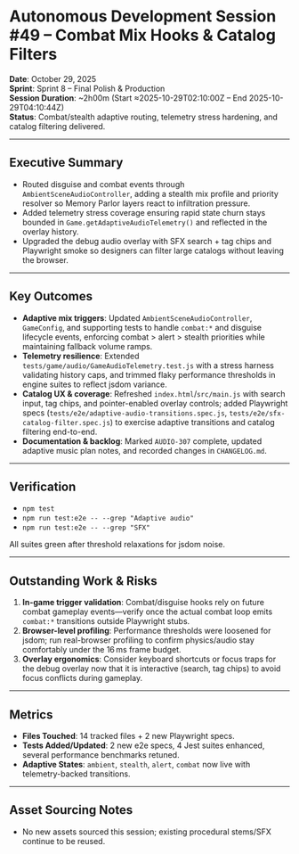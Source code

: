 # Autonomous Development Session #49 – Combat Mix Hooks & Catalog Filters

**Date**: October 29, 2025  
**Sprint**: Sprint 8 – Final Polish & Production  
**Session Duration**: ~2h00m (Start ≈2025-10-29T02:10:00Z – End 2025-10-29T04:10:44Z)  
**Status**: Combat/stealth adaptive routing, telemetry stress hardening, and catalog filtering delivered.

---

## Executive Summary
- Routed disguise and combat events through `AmbientSceneAudioController`, adding a stealth mix profile and priority resolver so Memory Parlor layers react to infiltration pressure.
- Added telemetry stress coverage ensuring rapid state churn stays bounded in `Game.getAdaptiveAudioTelemetry()` and reflected in the overlay history.
- Upgraded the debug audio overlay with SFX search + tag chips and Playwright smoke so designers can filter large catalogs without leaving the browser.

---

## Key Outcomes
- **Adaptive mix triggers**: Updated `AmbientSceneAudioController`, `GameConfig`, and supporting tests to handle `combat:*` and disguise lifecycle events, enforcing combat > alert > stealth priorities while maintaining fallback volume ramps.
- **Telemetry resilience**: Extended `tests/game/audio/GameAudioTelemetry.test.js` with a stress harness validating history caps, and trimmed flaky performance thresholds in engine suites to reflect jsdom variance.
- **Catalog UX & coverage**: Refreshed `index.html`/`src/main.js` with search input, tag chips, and pointer-enabled overlay controls; added Playwright specs (`tests/e2e/adaptive-audio-transitions.spec.js`, `tests/e2e/sfx-catalog-filter.spec.js`) to exercise adaptive transitions and catalog filtering end-to-end.
- **Documentation & backlog**: Marked `AUDIO-307` complete, updated adaptive music plan notes, and recorded changes in `CHANGELOG.md`.

---

## Verification
- `npm test`
- `npm run test:e2e -- --grep "Adaptive audio"`
- `npm run test:e2e -- --grep "SFX"`

All suites green after threshold relaxations for jsdom noise.

---

## Outstanding Work & Risks
1. **In-game trigger validation**: Combat/disguise hooks rely on future combat gameplay events—verify once the actual combat loop emits `combat:*` transitions outside Playwright stubs.
2. **Browser-level profiling**: Performance thresholds were loosened for jsdom; run real-browser profiling to confirm physics/audio stay comfortably under the 16 ms frame budget.
3. **Overlay ergonomics**: Consider keyboard shortcuts or focus traps for the debug overlay now that it is interactive (search, tag chips) to avoid focus conflicts during gameplay.

---

## Metrics
- **Files Touched**: 14 tracked files + 2 new Playwright specs.
- **Tests Added/Updated**: 2 new e2e specs, 4 Jest suites enhanced, several performance benchmarks retuned.
- **Adaptive States**: `ambient`, `stealth`, `alert`, `combat` now live with telemetry-backed transitions.

---

## Asset Sourcing Notes
- No new assets sourced this session; existing procedural stems/SFX continue to be reused.
